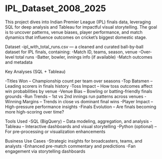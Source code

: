 # IPL_Dataset_2008_2025
This project dives into Indian Premier League (IPL) finals data, leveraging SQL for deep analysis and Tableau for impactful visual storytelling. The goal is to uncover patterns, venue biases, player performance, and match dynamics that influence outcomes on cricket’s biggest domestic stage.

Dataset
-ipl_with_total_runs.csv — a cleaned and curated ball-by-ball dataset for IPL finals, containing:
-Match ID, teams, season, venue
-Over-level total runs
-Batter, bowler, innings info (if available)
-Match outcomes and metadata

Key Analyses (SQL + Tableau)

-Titles Won – Championship count per team over seasons
-Top Batsmen – Leading scorers in finals history
-Toss Impact – How toss outcomes affect win probabilities by venue
-Venue Bias – Bowling or batting-friendly finals grounds
-Run Trends – 1st vs 2nd innings run patterns across venues
-Winning Margins – Trends in close vs dominant final wins
-Player Impact – High-pressure performance insights
-Finals Evolution – Are finals becoming more high-scoring over time?

Tools Used
-SQL (BigQuery) – Data modeling, aggregation, and analysis
-Tableau – Interactive dashboards and visual storytelling
-Python (optional) – For pre-processing or visualization enhancements

Business Use Cases
-Strategic insights for broadcasters, teams, and analysts
-Enhanced pre-match commentary and predictions
-Fan engagement via storytelling dashboards
